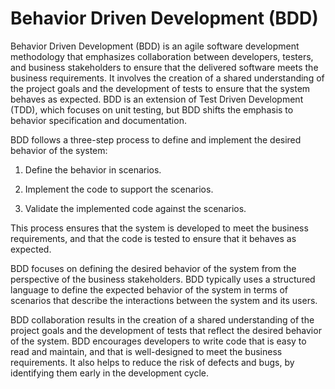 # Behavior Driven Development (BDD)

Behavior Driven Development (BDD) is an agile software development methodology that emphasizes collaboration between developers, testers, and business stakeholders to ensure that the delivered software meets the business requirements. It involves the creation of a shared understanding of the project goals and the development of tests to ensure that the system behaves as expected. BDD is an extension of Test Driven Development (TDD), which focuses on unit testing, but BDD shifts the emphasis to behavior specification and documentation.

BDD follows a three-step process to define and implement the desired behavior of the system:

1. Define the behavior in scenarios. 

2. Implement the code to support the scenarios. 

3. Validate the implemented code against the scenarios. 

This process ensures that the system is developed to meet the business requirements, and that the code is tested to ensure that it behaves as expected.

BDD focuses on defining the desired behavior of the system from the perspective of the business stakeholders. BDD typically uses a structured language to define the expected behavior of the system in terms of scenarios that describe the interactions between the system and its users.

BDD collaboration results in the creation of a shared understanding of the project goals and the development of tests that reflect the desired behavior of the system. BDD encourages developers to write code that is easy to read and maintain, and that is well-designed to meet the business requirements. It also helps to reduce the risk of defects and bugs, by identifying them early in the development cycle.
